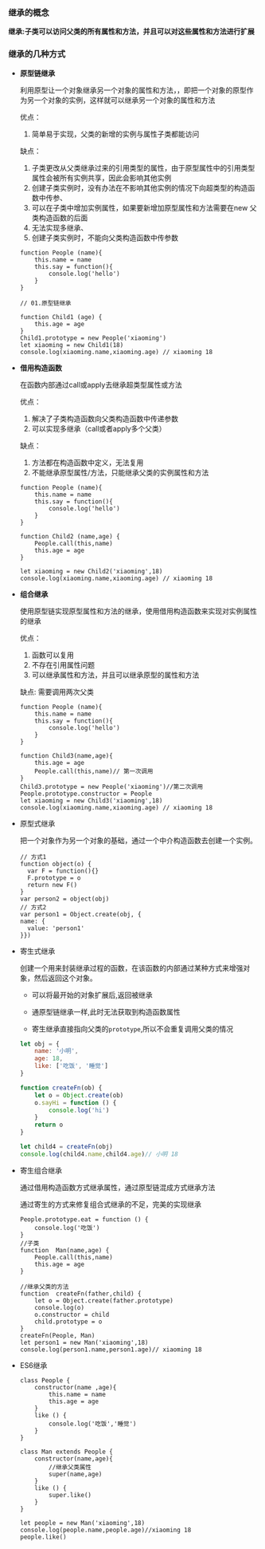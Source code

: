 ### 继承的概念

**继承:子类可以访问父类的所有属性和方法，并且可以对这些属性和方法进行扩展**

### 继承的几种方式

- **原型链继承**

  利用原型让一个对象继承另一个对象的属性和方法，，即把一个对象的原型作为另一个对象的实例，这样就可以继承另一个对象的属性和方法

  优点：

  1. 简单易于实现，父类的新增的实例与属性子类都能访问

  缺点：

  1. 子类更改从父类继承过来的引用类型的属性，由于原型属性中的引用类型属性会被所有实例共享，因此会影响其他实例
  2. 创建子类实例时，没有办法在不影响其他实例的情况下向超类型的构造函数中传参、
  3. 可以在子类中增加实例属性，如果要新增加原型属性和方法需要在new 父类构造函数的后面
  4. 无法实现多继承、
  5. 创建子类实例时，不能向父类构造函数中传参数

  ```
  function People (name){
      this.name = name
      this.say = function(){
          console.log('hello')
      }
  }
  
  // 01.原型链继承
  
  function Child1 (age) {
      this.age = age
  }
  Child1.prototype = new People('xiaoming')
  let xiaoming = new Child1(18)
  console.log(xiaoming.name,xiaoming.age) // xiaoming 18
  ```

- **借用构造函数**

  在函数内部通过call或apply去继承超类型属性或方法

  优点：

  1. 解决了子类构造函数向父类构造函数中传递参数
  2. 可以实现多继承（call或者apply多个父类）

  缺点：

  1. 方法都在构造函数中定义，无法复用	
  2. 不能继承原型属性/方法，只能继承父类的实例属性和方法

  ```
  function People (name){
      this.name = name
      this.say = function(){
          console.log('hello')
      }
  }
  
  function Child2 (name,age) {
      People.call(this,name)
      this.age = age
  }
  
  let xiaoming = new Child2('xiaoming',18)
  console.log(xiaoming.name,xiaoming.age) // xiaoming 18
  ```

- **组合继承**

  使用原型链实现原型属性和方法的继承，使用借用构造函数来实现对实例属性的继承

  优点：

  1. 函数可以复用
  2. 不存在引用属性问题
  3. 可以继承属性和方法，并且可以继承原型的属性和方法

  缺点: 需要调用两次父类

  ```
  function People (name){
      this.name = name
      this.say = function(){
          console.log('hello')
      }
  }
  
  function Child3(name,age){
      this.age = age 
      People.call(this,name)// 第一次调用
  }
  Child3.prototype = new People('xiaoming')//第二次调用
  People.prototype.constructor = People
  let xiaoming = new Child3('xiaoming',18)
  console.log(xiaoming.name,xiaoming.age) // xiaoming 18
  ```

- 原型式继承

  把一个对象作为另一个对象的基础，通过一个中介构造函数去创建一个实例。

  ```
  // 方式1
  function object(o) {
    var F = function(){}
    F.prototype = o
    return new F()
  }
  var person2 = object(obj)
  // 方式2
  var person1 = Object.create(obj, {
  name: {
    value: 'person1'
  }})
  ```

- 寄生式继承

  创建一个用来封装继承过程的函数，在该函数的内部通过某种方式来增强对象，然后返回这个对象。

  - 可以将最开始的对象扩展后,返回被继承

  - 通原型链继承一样,此时无法获取到构造函数属性
  - 寄生继承直接指向父类的`prototype`,所以不会重复调用父类的情况

  ```js
  let obj = {
      name: '小明',
      age: 18,
      like: ['吃饭', '睡觉']
  }
  
  function createFn(ob) {
      let o = Object.create(ob)
      o.sayHi = function () {
          console.log('hi')
      }
      return o
  }
  
  let child4 = createFn(obj)
  console.log(child4.name,child4.age)// 小明 18
  ```

- 寄生组合继承

  通过借用构造函数方式继承属性，通过原型链混成方式继承方法

  通过寄生的方式来修复组合式继承的不足，完美的实现继承

  ```
  People.prototype.eat = function () {
      console.log('吃饭')
  }
  //子类
  function  Man(name,age) {
      People.call(this,name)
      this.age = age
  }
  
  //继承父类的方法
  function  createFn(father,child) {
      let o = Object.create(father.prototype)
      console.log(o)
      o.constructor = child
      child.prototype = o
  }
  createFn(People, Man)
  let person1 = new Man('xiaoming',18)
  console.log(person1.name,person1.age)// xiaoming 18
  ```

- ES6继承

  ```
  class People {
      constructor(name ,age){
          this.name = name
          this.age = age
      }
      like () {
          console.log('吃饭','睡觉')
      }
  }
  
  class Man extends People {
      constructor(name,age){
          //继承父类属性
          super(name,age)
      }
      like () {
          super.like()
      }
  }
  
  let people = new Man('xiaoming',18)
  console.log(people.name,people.age)//xiaoming 18
  people.like()
  ```

  